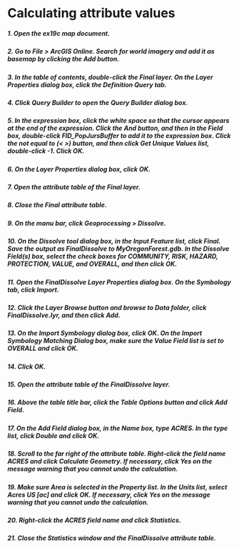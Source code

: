 # Calculating attribute values

##### 1. Open the ex19c map document.

##### 2. Go to File > ArcGIS Online. Search for world imagery and add it as basemap by clicking the Add button.

##### 3. In the table of contents, double-click the Final layer. On the Layer Properties dialog box, click the Definition Query tab.

##### 4. Click Query Builder to open the Query Builder dialog box.

##### 5. In the expression box, click the white space so that the cursor appears at the end of the expression. Click the And button, and then in the Field box, double-click FID_PopJursBuffer to add it to the expression box. Click the not equal to (< >) button, and then click Get Unique Values list, double-click -1. Click OK.

##### 6. On the Layer Properties dialog box, click OK.

##### 7. Open the attribute table of the Final layer.

##### 8. Close the Final attribute table.

##### 9. On the manu bar, click Geoprocessing > Dissolve.

##### 10. On the Dissolve tool dialog box, in the Input Feature list, click Final. Save the output as FinalDissolve to MyOregonForest.gdb. In the Dissolve Field(s) box, select the check boxes for COMMUNITY, RISK, HAZARD, PROTECTION, VALUE, and OVERALL, and then click OK.

##### 11. Open the FinalDissolve Layer Properties dialog box. On the Symbology tab, click Import.

##### 12. Click the Layer Browse button and browse to Data folder, click FinalDissolve.lyr, and then click Add.

##### 13. On the Import Symbology dialog box, click OK. On the Import Symbology Matching Dialog box, make sure the Value Field list is set to OVERALL and click OK.

##### 14. Click OK.

##### 15. Open the attribute table of the FinalDissolve layer.

##### 16. Above the table title bar, click the Table Options button and click Add Field.

##### 17. On the Add Field dialog box, in the Name box, type ACRES. In the type list, click Double and click OK.

##### 18. Scroll to the far right of the attribute table. Right-click the field name ACRES and click Calculate Geometry. If necessary, click Yes on the message warning that you cannot undo the calculation. 

##### 19. Make sure Area is selected in the Property list. In the Units list, select Acres US [ac] and click OK. If necessary, click Yes on the message warning that you cannot undo the calculation.

##### 20. Right-click the ACRES field name and click Statistics.

##### 21. Close the Statistics window and the FinalDissolve attribute table.

